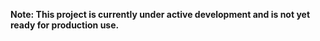 __Note: This project is currently under active development and is not yet ready for production use.__

